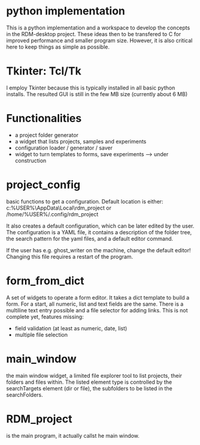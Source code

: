 # python implementation
This is a python implementation and a workspace to develop the concepts in the RDM-desktop project. These ideas then to be transfered to C for improved performance and smaller program size. However, it is also critical here to keep things as simple as possible.

# Tkinter: Tcl/Tk
I employ Tkinter because this is typically installed in all basic python installs.
The resulted GUI is still in the few MB size (currently about 6 MB)

# Functionalities
- a project folder generator
- a widget that lists projects, samples and experiments
- configuration loader / generator / saver
- widget to turn templates to forms, save experiments --> under construction

# project\_config
basic functions to get a configuration. Default location is either:
c:\%USER%\AppData\Local\rdm\_project
or
/home/%USER%/.config/rdm\_project

It also creates a default configuration, which can be later edited by the user.
The configuration is a YAML file, it contains a description of the folder tree,
the search pattern for the yaml files, and a default editor command.

If the user has e.g. ghost\_writer on the machine, change the default editor!
Changing this file requires a restart of the program.

# form\_from\_dict
A set of widgets to operate a form editor. It takes a dict template to build
a form.
For a start, all numeric, list and text fields are the same. There is a multiline
text entry possible and a file selector for adding links.
This is not complete yet, features missing:
 - field validation (at least as numeric, date, list)
 - multiple file selection

# main\_window
the main window widget, a limited file explorer tool to list projects,
their folders and files within. The listed element type is controlled
by the searchTargets element (dir or file), the subfolders to be listed
in the searchFolders.

# RDM\_project
is the main program, it actually callst he main window.

